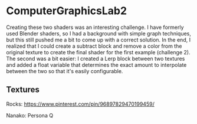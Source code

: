 # ComputerGraphicsLab2

Creating these two shaders was an interesting challenge. I have formerly used Blender shaders, so I had a background with simple graph techniques, but this still pushed me a bit to come up with a correct solution. In the end, I realized that I could create a subtract block and remove a color from the original texture to create the final shader for the first example (challenge 2). The second was a bit easier: I created a Lerp block between two textures and added a float variable that determines the exact amount to interpolate between the two so that it's easily configurable.

## Textures
Rocks: https://www.pinterest.com/pin/96897829470199459/

Nanako: Persona Q
